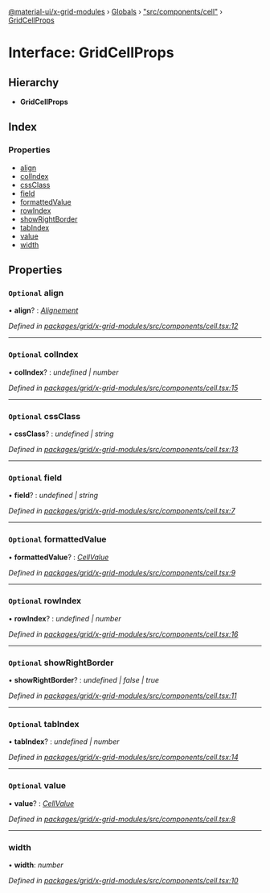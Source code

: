 [@material-ui/x-grid-modules](../README.md) › [Globals](../globals.md) › ["src/components/cell"](../modules/_src_components_cell_.md) › [GridCellProps](_src_components_cell_.gridcellprops.md)

# Interface: GridCellProps

## Hierarchy

- **GridCellProps**

## Index

### Properties

- [align](_src_components_cell_.gridcellprops.md#optional-align)
- [colIndex](_src_components_cell_.gridcellprops.md#optional-colindex)
- [cssClass](_src_components_cell_.gridcellprops.md#optional-cssclass)
- [field](_src_components_cell_.gridcellprops.md#optional-field)
- [formattedValue](_src_components_cell_.gridcellprops.md#optional-formattedvalue)
- [rowIndex](_src_components_cell_.gridcellprops.md#optional-rowindex)
- [showRightBorder](_src_components_cell_.gridcellprops.md#optional-showrightborder)
- [tabIndex](_src_components_cell_.gridcellprops.md#optional-tabindex)
- [value](_src_components_cell_.gridcellprops.md#optional-value)
- [width](_src_components_cell_.gridcellprops.md#width)

## Properties

### `Optional` align

• **align**? : _[Alignement](../modules/_src_models_coldef_coldef_.md#alignement)_

_Defined in [packages/grid/x-grid-modules/src/components/cell.tsx:12](https://github.com/mui-org/material-ui-x/blob/a679779/packages/grid/x-grid-modules/src/components/cell.tsx#L12)_

---

### `Optional` colIndex

• **colIndex**? : _undefined | number_

_Defined in [packages/grid/x-grid-modules/src/components/cell.tsx:15](https://github.com/mui-org/material-ui-x/blob/a679779/packages/grid/x-grid-modules/src/components/cell.tsx#L15)_

---

### `Optional` cssClass

• **cssClass**? : _undefined | string_

_Defined in [packages/grid/x-grid-modules/src/components/cell.tsx:13](https://github.com/mui-org/material-ui-x/blob/a679779/packages/grid/x-grid-modules/src/components/cell.tsx#L13)_

---

### `Optional` field

• **field**? : _undefined | string_

_Defined in [packages/grid/x-grid-modules/src/components/cell.tsx:7](https://github.com/mui-org/material-ui-x/blob/a679779/packages/grid/x-grid-modules/src/components/cell.tsx#L7)_

---

### `Optional` formattedValue

• **formattedValue**? : _[CellValue](../modules/_src_models_rows_.md#cellvalue)_

_Defined in [packages/grid/x-grid-modules/src/components/cell.tsx:9](https://github.com/mui-org/material-ui-x/blob/a679779/packages/grid/x-grid-modules/src/components/cell.tsx#L9)_

---

### `Optional` rowIndex

• **rowIndex**? : _undefined | number_

_Defined in [packages/grid/x-grid-modules/src/components/cell.tsx:16](https://github.com/mui-org/material-ui-x/blob/a679779/packages/grid/x-grid-modules/src/components/cell.tsx#L16)_

---

### `Optional` showRightBorder

• **showRightBorder**? : _undefined | false | true_

_Defined in [packages/grid/x-grid-modules/src/components/cell.tsx:11](https://github.com/mui-org/material-ui-x/blob/a679779/packages/grid/x-grid-modules/src/components/cell.tsx#L11)_

---

### `Optional` tabIndex

• **tabIndex**? : _undefined | number_

_Defined in [packages/grid/x-grid-modules/src/components/cell.tsx:14](https://github.com/mui-org/material-ui-x/blob/a679779/packages/grid/x-grid-modules/src/components/cell.tsx#L14)_

---

### `Optional` value

• **value**? : _[CellValue](../modules/_src_models_rows_.md#cellvalue)_

_Defined in [packages/grid/x-grid-modules/src/components/cell.tsx:8](https://github.com/mui-org/material-ui-x/blob/a679779/packages/grid/x-grid-modules/src/components/cell.tsx#L8)_

---

### width

• **width**: _number_

_Defined in [packages/grid/x-grid-modules/src/components/cell.tsx:10](https://github.com/mui-org/material-ui-x/blob/a679779/packages/grid/x-grid-modules/src/components/cell.tsx#L10)_
